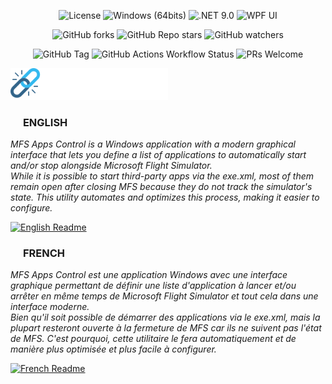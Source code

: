 <!-- Badges -->
<p align="center">
  <img src="https://img.shields.io/badge/license-MIT-green" alt="License" />
  <img src="https://img.shields.io/badge/compatibility-Windows%20(64bits)-blue" alt="Windows (64bits)" />
  <img src="https://img.shields.io/badge/.NET-9.0-blueviolet" alt=".NET 9.0" />
  <img src="https://img.shields.io/badge/WPF-WPF%20UI-orange" alt="WPF UI" />
</p>
<p align="center">
  <img alt="GitHub forks" src="https://img.shields.io/github/forks/Stalex-CORP/MFSAppsControl?style=flat&color=white">
  <img alt="GitHub Repo stars" src="https://img.shields.io/github/stars/Stalex-CORP/MFSAppsControl?style=flat&color=white">  
  <img alt="GitHub watchers" src="https://img.shields.io/github/watchers/Stalex-CORP/MFSAppsControl?style=flat&color=white">
</p>
<p align="center">
  <img alt="GitHub Tag" src="https://img.shields.io/github/v/tag/Stalex-CORP/MFSAppsControl">
  <img alt="GitHub Actions Workflow Status" src="https://img.shields.io/github/actions/workflow/status/Stalex-CORP/MFSAppsControl/release.yml">
  <img src="https://img.shields.io/badge/Pull%20Requests-open-green" alt="PRs Welcome" />
</p>

<img src="MFSAppsControl_banner.png" width="50%" />

### <img src="https://www.svgrepo.com/show/405643/flag-for-flag-united-kingdom.svg" height="16" width="16"/> **ENGLISH**

_MFS Apps Control is a Windows application with a modern graphical interface that lets you define a list of applications to automatically start and/or stop alongside Microsoft Flight Simulator._\
_While it is possible to start third-party apps via the exe.xml, most of them remain open after closing MFS because they do not track the simulator's state. This utility automates and optimizes this process, making it easier to configure._

[![English Readme](https://img.shields.io/badge/Clic_here_for_detailed_English_README-white.svg)](Docs/README-en.md)

### <img src="https://www.svgrepo.com/show/405485/flag-for-flag-france.svg" height="16" width="16" /> **FRENCH**

_MFS Apps Control est une application Windows avec une interface graphique permettant de définir une liste d'application à lancer et/ou arrêter en même temps de Microsoft Flight Simulator et tout cela dans une interface moderne._\
_Bien qu'il soit possible de démarrer des applications via le exe.xml, mais la plupart resteront ouverte à la fermeture de MFS car ils ne suivent pas l'état de MFS. C'est pourquoi, cette utilitaire le fera automatiquement et de manière plus optimisée et plus facile à configurer._

[![French Readme](https://img.shields.io/badge/Cliquez_ici_pour_le_README_détaillé_Français-white.svg)](Docs/README-fr.md)
